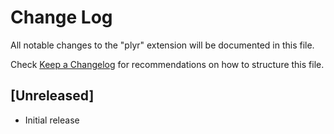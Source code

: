 # Change Log

All notable changes to the "plyr" extension will be documented in this file.

Check [Keep a Changelog](http://keepachangelog.com/) for recommendations on how to structure this file.

## [Unreleased]

- Initial release